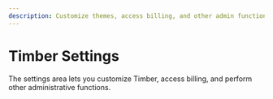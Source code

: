 ```yaml
---
description: Customize themes, access billing, and other admin functions.
---
```

# Timber Settings

The settings area lets you customize Timber, access billing, and perform other administrative functions.

